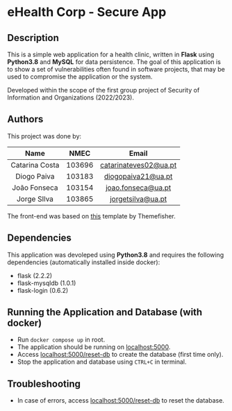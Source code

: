 # eHealth Corp - Secure App

## Description

This is a simple web application for a health clinic, written in **Flask** using 
**Python3.8** and **MySQL** for data persistence. The goal of this application 
is to show a set of vulnerabilities often found in software projects, that may 
be used to compromise the application or the system.

Developed within the scope of the first group project of Security of Information
and Organizations (2022/2023).

## Authors
This project was done by:

| Name           |  NMEC  |         Email         |
| :-------------:|:------:|:---------------------:|
| Catarina Costa | 103696 | catarinateves02@ua.pt |
| Diogo Paiva    | 103183 |  diogopaiva21@ua.pt   |
| João Fonseca   | 103154 |  joao.fonseca@ua.pt   |
| Jorge SIlva    | 103865 |   jorgetsilva@ua.pt   |

The front-end was based on [this](https://themewagon.com/themes/free-bootstrap-4-html-5-healthcare-website-template-novena/) template by Themefisher.

## Dependencies

This application was devoleped using **Python3.8** and requires the following
dependencies (automatically installed inside docker):

- flask (2.2.2)
- flask-mysqldb (1.0.1)
- flask-login (0.6.2)

## Running the Application and Database (with docker)

- Run `docker compose up` in root. 
- The application should be running on [localhost:5000](http://localhost:5000/).
- Access [localhost:5000/reset-db](http://localhost:5000/reset-db) to create the database (first time only).
- Stop the application and database using `CTRL+C` in terminal.

## Troubleshooting
- In case of errors, access [localhost:5000/reset-db](http://localhost:5000/reset-db) to reset the database.
